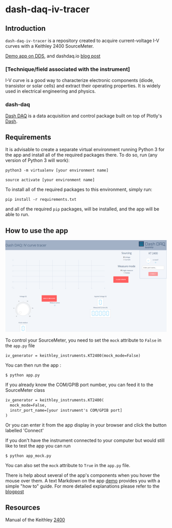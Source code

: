 # dash-daq-iv-tracer

## Introduction
`dash-daq-iv-tracer` is a repository created to acquire current-voltage I-V curves with a Keithley 2400 SourceMeter.

[Demo app on DDS](https://dash-gallery.plotly.host/dash-daq-iv-tracer), and dashdaq.io [blog post](https://www.dashdaq.io/iv-curve-tracer-with-a-keithley-2400-sourcemeter/)

### [Technique/field associated with the instrument]
I-V curve is a good way to characterize electronic components (diode, transistor or solar cells) and extract their operating properties. It is widely used in electrical engineering and physics. 

### dash-daq
[Dash DAQ](http://dash-daq.netlify.com/#about) is a data acquisition and control package built on top of Plotly's [Dash](https://plot.ly/products/dash/).


## Requirements
It is advisable	to create a separate virtual environment running Python 3 for the app and install all of the required packages there. To do so, run (any version of Python 3 will work):

```
python3 -m virtualenv [your environment name]
```
```
source activate [your environment name]
```

To install all of the required packages to this environment, simply run:

```
pip install -r requirements.txt
```

and all of the required `pip` packages, will be installed, and the app will be able to run.


## How to use the app

![initial](img/index_page_example.png)

To control your SourceMeter, you need to set the `mock` attribute to `False` in the `app.py` file

```
iv_generator = keithley_instruments.KT2400(mock_mode=False)
```

You can then run the app :

```
$ python app.py
```

If you already know the COM/GPIB port number, you can feed it to the SourceMeter class

```
iv_generator = keithley_instruments.KT2400(
  mock_mode=False,
  instr_port_name=[your instrument's COM/GPIB port]
)
```

Or you can enter it from the app display in your browser and click the button labelled 'Connect'

If you don't have the instrument connected to your computer but would still like to test the app you can run

```
$ python app_mock.py
```

You can also set the `mock` attribute to `True` in the `app.py` file.


There is help about several of the app's components when you hover the mouse over them. A text Markdown on the app [demo](https://dash-daq-iv-tracer.herokuapp.com/) provides you with a 
simple "how to" guide. For more detailed explanations please refer to the [blogpost](https://www.dashdaq.io/iv-curve-tracer-with-a-keithley-2400-sourcemeter/)

## Resources

Manual of the Keithley [2400](http://research.physics.illinois.edu/bezryadin/labprotocol/Keithley2400Manual.pdf)
